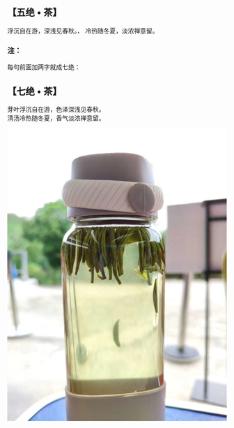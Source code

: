 ## 【五绝 • 茶】
浮沉自在游，深浅见春秋。、
冷热随冬夏，淡浓禅意留。

### 注：
每句前面加两字就成七绝：

## 【七绝 • 茶】

芽叶浮沉自在游，色泽深浅见春秋。\
清汤冷热随冬夏，香气淡浓禅意留。

![](02.jpg)
